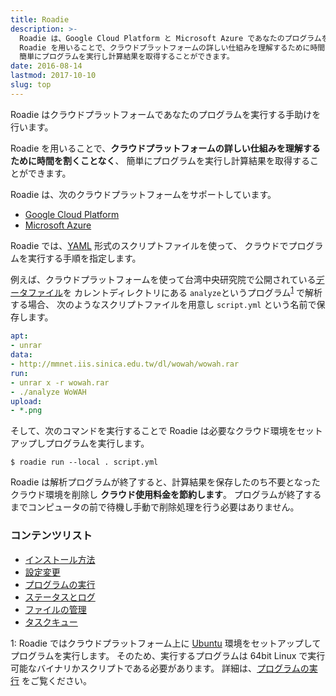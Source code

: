 ```yaml
---
title: Roadie
description: >-
  Roadie は、Google Cloud Platform と Microsoft Azure であなたのプログラムを実行する手助けを行います。
  Roadie を用いることで、クラウドプラットフォームの詳しい仕組みを理解するために時間を割くことなく、
  簡単にプログラムを実行し計算結果を取得することができます。
date: 2016-08-14
lastmod: 2017-10-10
slug: top
---
```

Roadie はクラウドプラットフォームであなたのプログラムを実行する手助けを行います。

Roadie を用いることで、**クラウドプラットフォームの詳しい仕組みを理解するために時間を割くことなく**、
簡単にプログラムを実行し計算結果を取得することができます。

Roadie は、次のクラウドプラットフォームをサポートしています。

- <i class="fa fa-google" aria-hidden="true"></i> [Google Cloud Platform](https://cloud.google.com/)
- <i class="fa fa-windows" aria-hidden="true"></i> [Microsoft Azure](https://azure.microsoft.com/)

Roadie では、[YAML](https://ja.wikipedia.org/wiki/YAML) 形式のスクリプトファイルを使って、
クラウドでプログラムを実行する手順を指定します。

例えば、クラウドプラットフォームを使って台湾中央研究院で公開されている[データファイル](http://mmnet.iis.sinica.edu.tw/dl/wowah/)を
カレントディレクトリにある `analyze`というプログラム<sup>[1](ja/top#program-requirement)</sup> で解析する場合、
次のようなスクリプトファイルを用意し `script.yml` という名前で保存します。

```yaml
apt:
- unrar
data:
- http://mmnet.iis.sinica.edu.tw/dl/wowah/wowah.rar
run:
- unrar x -r wowah.rar
- ./analyze WoWAH
upload:
- *.png
```

そして、次のコマンドを実行することで Roadie は必要なクラウド環境をセットアップしプログラムを実行します。

```shell
$ roadie run --local . script.yml
```

Roadie は解析プログラムが終了すると、計算結果を保存したのち不要となったクラウド環境を削除し **クラウド使用料金を節約します**。
プログラムが終了するまでコンピュータの前で待機し手動で削除処理を行う必要はありません。


### コンテンツリスト
- [インストール方法](ja/installation)
- [設定変更](ja/configuration)
- [プログラムの実行](ja/execution)
- [ステータスとログ](ja/logging)
- [ファイルの管理](ja/data)
- [タスクキュー](ja/queue)

<a name="program-requirement">1</a>: Roadie ではクラウドプラットフォーム上に
[Ubuntu](https://www.ubuntu.com/) 環境をセットアップしてプログラムを実行します。
そのため、実行するプログラムは 64bit Linux で実行可能なバイナリかスクリプトである必要があります。
詳細は、[プログラムの実行](ja/execution) をご覧ください。
